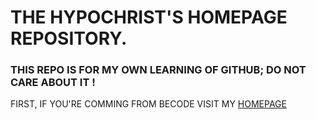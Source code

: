 # THE HYPOCHRIST'S HOMEPAGE REPOSITORY.

### THIS REPO IS FOR MY OWN LEARNING OF GITHUB; DO NOT **CARE** ABOUT IT !

FIRST, IF YOU'RE COMMING FROM BECODE VISIT MY [HOMEPAGE](THE-HYPOCHRIST.GITHUB.IO) 
